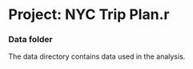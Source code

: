 # Project: NYC Trip Plan.r
### Data folder

The data directory contains data used in the analysis.

